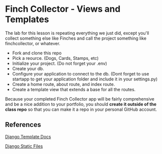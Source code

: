 # Finch Collector - Views and Templates

The lab for this lesson is repeating everything we just did, except you'll collect something else like Finches and call the project something like finchcollector, or whatever.

- Fork and clone this repo
- Pick a reource. (Dogs, Cards, Stamps, etc)
- Initialize your project. (Do not forget your .env)
- Create your db. 
- Configure your application to connect to the db.
(Dont forget to use startapp to get your application folder and include it in your settings.py)
- Create a home route, about route, and index route. 
- Create a template view that extends a base for all the routes. 


Because your completed Finch Collector app will be fairly comprehensive and be a nice addition to your portfolio, you should **create it outside of the class repo** so that you can make it a repo in your personal GitHub account.

## References

[Django Template Docs](https://docs.djangoproject.com/en/3.0/ref/templates/builtins/)

[Django Static Files](https://docs.djangoproject.com/en/3.0/howto/static-files/)
